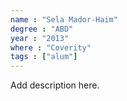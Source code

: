```yaml
---
name : "Sela Mador-Haim"
degree : "ABD"
year : "2013"
where : "Coverity"
tags : ["alum"]
---
```

Add description here.
